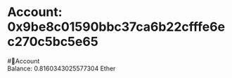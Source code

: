 
Account: 0x9be8c01590bbc37ca6b22cfffe6ec270c5bc5e65
===================================================
  
#📜Account  
Balance: 0.8160343025577304 Ether